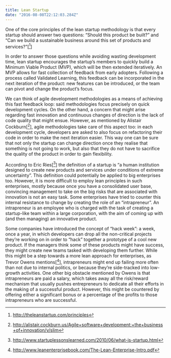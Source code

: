 ```yaml
---
title: Lean Startup
date: "2016-08-08T22:12:03.284Z"
---
```


One of the core principles of the lean startup methodology is that every startup should answer two questions: “Should this product be built?” and “Can we build a sustainable business around this set of products and services?”[[^1]]

In order to answer those questions while avoiding wasting development time, lean startup encourages the startup’s members to quickly build a Minimum Viable Product (MVP), which will be then extended iteratively. An MVP allows for fast collection of feedback from early adopters. Following a process called Validated Learning, this feedback can be incorporated in the next iteration of the product: new features can be introduced, or the team can pivot and change the product’s focus.

We can think of agile development methodologies as a means of achieving this fast feedback loop: said methodologies focus precisely on quick development cycles. On the other hand, a concern that might arise regarding fast innovation and continuous changes of direction is the lack of code quality that might ensue. However, as mentioned by Alistair Cockburn[[^2]], agile methodologies take care of this aspect too: in each development cycle, developers are asked to also focus on refactoring their code in order to make the next iteration easier. This way one can be sure that not only the startup can change direction once they realise that something is not going to work, but also that they do not have to sacrifice the quality of the product in order to gain flexibility.

According to Eric Ries[[^3]] the definition of a startup is “a human institution designed to create new products and services under conditions of extreme uncertainty”. This definition could potentially be applied to big enterprises too. However, it is more difficult to employ lean principles in such enterprises, mostly because once you have a consolidated user base, convincing management to take on the big risks that are associated with innovation is not an easy task. Some enterprises have tried to counter this internal resistance to change by creating the role of an “intrapreneur”. An intrapreneur is an employee who is charged with the task of creating a startup-like team within a large corporation, with the aim of coming up with (and then managing) an innovative product.

Some companies have introduced the concept of “hack week”: a week, once a year, in which developers can drop all the non-critical projects they’re working on in order to “hack” together a prototype of a cool new product. If the managers think some of these products might have success, they might create new teams tasked with developing them further. While this might be a step towards a more lean approach for enterprises, as Trevor Owens mentions[[^4]], intrapreneurs might end up failing more often than not due to internal politics, or because they’re side-tracked into low-growth activities. One other big obstacle mentioned by Owens is that intrapreneurs are paid a salary, which takes away all the risk/reward mechanism that usually pushes entrepreneurs to dedicate all their efforts in the making of a successful product. However, this might be countered by offering either a significant bonus or a percentage of the profits to those intrapreneurs who are successful.

[^1]: http://theleanstartup.com/principles
[^2]: http://alistair.cockburn.us/Agile+software+development:+the+business+of+innovation/v/slim
[^3]: http://www.startuplessonslearned.com/2010/06/what-is-startup.html
[^4]: http://www.leanenterprisebook.com/The-Lean-Enterprise-Intro.pdf

